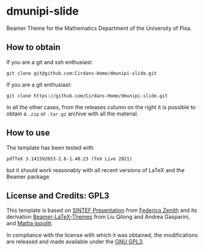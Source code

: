 # dmunipi-slide

Beamer Theme for the Mathematics Department of the University of Pisa.

## How to obtain

If you are a git and ssh enthusiast:
```
git clone git@github.com:Cirdans-Home/dmunipi-slide.git
```
If you are a git enthusiast:
```
git clone https://github.com/Cirdans-Home/dmunipi-slide.git
```
In all the other cases, from the releases column on the right it is possible to
obtain a `.zip` or `.tar.gz` archive with all the material.

## How to use

The template has been tested with
```
pdfTeX 3.141592653-2.6-1.40.23 (TeX Live 2021)
```
but it should work reasonably with all recent versions of LaTeX and the Beamer package.

## License and Credits: GPL3

This template is based on [SINTEF Presentation](https://www.overleaf.com/latex/templates/sintef-presentation/jhbhdffczpnx) from [Federico Zenith](mailto:federico.zenith@sintef.no) and its derivation [Beamer-LaTeX-Themes](https://github.com/TOB-KNPOB/Beamer-LaTeX-Themes) from Liu Qilong and Andrea Gasparini, and [Mattia Ippoliti](https://github.com/MattiaIppoliti).

In compliance with the license with which it was obtained, the modifications are
released and made available under the [GNU GPL3](https://www.gnu.org/licenses/gpl-3.0.en.html).
